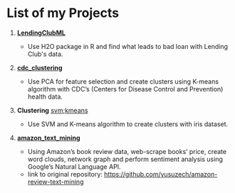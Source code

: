 # List of my Projects

1. [**LendingClubML** ](https://github.com/yusuzech/machine-learning-projects/blob/master/LendingClubML.ipynb)  
	*	Use H2O package in R and find what leads to bad loan with Lending Club's data.  
  
1. [**cdc_clustering**](https://github.com/yusuzech/machine-learning-projects/blob/master/cdc_clustering/homework.md)  
	*	Use PCA for feature selection and create clusters using K-means algorithm with CDC’s (Centers for Disease Control and Prevention) health data.    
  
1. **Clustering** [svm](https://github.com/yusuzech/machine-learning-projects/blob/master/clustering/iris_svm.ipynb);[kmeans](https://github.com/yusuzech/machine-learning-projects/blob/master/clustering/Kmeans%20Cluster%20Iris.ipynb)  
	*	Use SVM and K-means algorithm to create clusters with iris dataset.    
  
1. [**amazon_text_mining**](https://github.com/yusuzech/machine-learning-projects/blob/master/amazon_text_mining/Presentation.pdf)  
	* Using Amazon’s book review data, web-scrape books’ price, create word clouds, network graph and perform sentiment analysis using Google’s Natural Language API.      
	* link to original repository: https://github.com/yusuzech/amazon-review-text-mining

